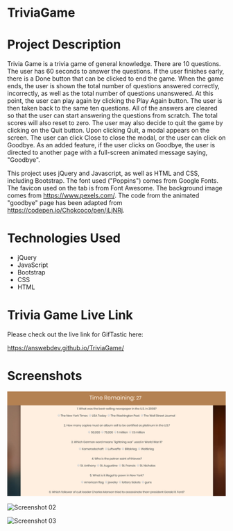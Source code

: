 # TriviaGame

# Project Description

Trivia Game is a trivia game of general knowledge. There are 10 questions. The user has 60 seconds to answer the questions. If the user finishes early, there is a Done button that can be clicked to end the game. When the game ends, the user is shown the total number of questions answered correctly, incorrectly, as well as the total number of questions unanswered. At this point, the user can play again by clicking the Play Again button. The user is then taken back to the same ten questions. All of the answers are cleared so that the user can start answering the questions from scratch. The total scores will also reset to zero. The user may also decide to quit the game by clicking on the Quit button. Upon clicking Quit, a modal appears on the screen. The user can click Close to close the modal, or the user can click on Goodbye. As an added feature, if the user clicks on Goodbye, the user is directed to another page with a full-screen animated message saying, "Goodbye".

This project uses jQuery and Javascript, as well as HTML and CSS, including Bootstrap. The font used ("Poppins") comes from Google Fonts. The favicon used on the tab is from Font Awesome. The background image comes from https://www.pexels.com/. The code from the animated "goodbye" page has been adapted from https://codepen.io/Chokcoco/pen/jLjNRj.

# Technologies Used

* jQuery
* JavaScript
* Bootstrap
* CSS
* HTML

# Trivia Game Live Link

Please check out the live link for GifTastic here:

https://answebdev.github.io/TriviaGame/

# Screenshots

![Screenshot 01](screenshots/triviaGame-screenshot-01.png "Trivia Questions")

![Screenshot 02](screenshots/triviaGame-screenshot-02.png "Scoreboard")

![Screenshot 03](screenshots/giftastic_demo.gif "Demo")
